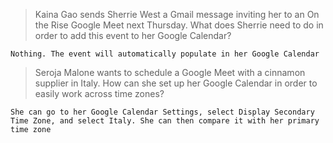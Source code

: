 >Kaina Gao sends Sherrie West a Gmail message inviting her to an On the Rise Google Meet next Thursday. What does Sherrie need to do in order to add this event to her Google Calendar?
```
Nothing. The event will automatically populate in her Google Calendar
```
>Seroja Malone wants to schedule a Google Meet with a cinnamon supplier in Italy. How can she set up her Google Calendar in order to easily work across time zones?
```
She can go to her Google Calendar Settings, select Display Secondary Time Zone, and select Italy. She can then compare it with her primary time zone
```